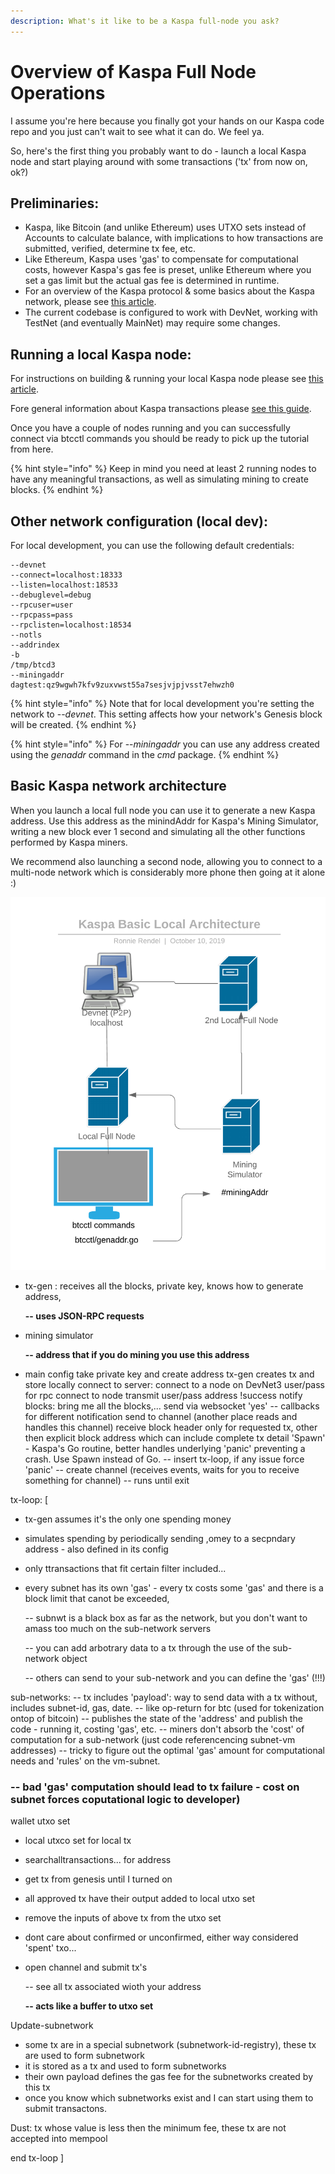 ```yaml
---
description: What's it like to be a Kaspa full-node you ask?
---
```


# Overview of Kaspa Full Node Operations

I assume you're here because you finally got your hands on our Kaspa code repo and you just can't wait to see what it can do.  We feel ya.  

So, here's the first thing you probably want to do - launch a local Kaspa node and start playing around with some transactions \('tx' from now on, ok?\)

## Preliminaries:

* Kaspa, like Bitcoin \(and unlike Ethereum\) uses UTXO sets instead of Accounts to calculate balance, with implications to how transactions are submitted, verified, determine tx fee, etc.
* Like Ethereum, Kaspa uses 'gas' to compensate for computational costs, however Kaspa's gas fee is preset, unlike Ethereum where you set a gas limit but the actual gas fee is determined in runtime.
* For an overview of the Kaspa protocol & some basics about the Kaspa network, please see [this article](../).
* The current codebase is configured to work with DevNet, working with TestNet \(and eventually MainNet\) may require some changes.

## Running a local Kaspa node:

For instructions on building & running your local Kaspa node please see [this article](quick-starting-a-kaspa-local-node.md).

Fore general information about Kaspa transactions please [see this guide](introducing-kaspa-transactions.md).

Once you have a couple of nodes running and you can successfully connect via btcctl commands you should be ready to pick up the tutorial from here.

{% hint style="info" %}
Keep in mind you need at least 2 running nodes to have any meaningful transactions, as well as simulating mining to create blocks.
{% endhint %}

## Other network configuration \(local dev\):

For local development, you can use the following default credentials:

```text
--devnet
--connect=localhost:18333
--listen=localhost:18533
--debuglevel=debug
--rpcuser=user
--rpcpass=pass
--rpclisten=localhost:18534
--notls
--addrindex
-b
/tmp/btcd3
--miningaddr
dagtest:qz9wgwh7kfv9zuxvwst55a7sesjvjpjvsst7ehwzh0
```

{% hint style="info" %}
Note that for local development you're setting the network to --_devnet_.  This setting affects how your network's Genesis block will be created.
{% endhint %}

{% hint style="info" %}
For --_miningaddr_ you can use any address created using the _genaddr_ command in the _cmd_ package.
{% endhint %}

## Basic Kaspa network architecture

When you launch a local full node you can use it to generate a new Kaspa address.  Use this address as the minindAddr for Kaspa's Mining Simulator, writing a new block ever 1 second and simulating all the other functions performed by Kaspa miners.

We recommend also launching a second node, allowing you to connect to a multi-node network which is considerably more phone then going at it alone :\) 

![Basic local configuration](../.gitbook/assets/kaspa-basic-local-architecture-1.png)

* tx-gen : receives all the blocks, private key, knows how to generate address,

  **-- uses JSON-RPC requests**

* mining simulator

  **--  address that if you do mining you use this address**

* main config take private key and create address tx-gen creates tx and store locally connect to server: connect to a node on DevNet3 user/pass for rpc connect to node transmit user/pass address !success notify blocks: bring me all the blocks,... send via websocket 'yes' -- callbacks for different notification send to channel \(another place reads and handles this channel\) receive block header only for requested tx, other then explicit block address which can include complete tx detail 'Spawn' - Kaspa's Go routine, better handles underlying 'panic' preventing a crash. Use Spawn instead of Go. -- insert tx-loop, if any issue force 'panic' -- create channel \(receives events, waits for you to receive something for channel\) -- runs until exit

tx-loop: \[

* tx-gen assumes it's the only one spending money
* simulates spending by periodically sending ,omey to a secpndary address - also defined in its config
* only ttransactions that fit certain filter included...
* every subnet has its own 'gas' - every tx costs some 'gas' and there is a block limit that canot be exceeded,

  --  subnwt is a black box as far as the network, but you don't want to amass too much on the sub-network servers

  --  you can add arbotrary data to a tx through the use of the sub-network object

  --  others can send to your sub-network and you can define the 'gas' \(!!!\)

sub-networks: -- tx includes 'payload': way to send data with a tx without, includes subnet-id, gas, date. -- like op-return for btc \(used for tokenization ontop of bitcoin\) -- publishes the state of the 'address' and publish the code - running it, costing 'gas', etc. -- miners don't absorb the 'cost' of computation for a sub-network \(just code referencencing subnet-vm addresses\) -- tricky to figure out the optimal 'gas' amount for computational needs and 'rules' on the vm-subnet.

### -- bad 'gas' computation should lead to tx failure - cost on subnet forces coputational logic to developer\)

wallet utxo set

* local utxco set for local tx
* searchalltransactions... for address
* get tx from genesis until I turned on
* all approved tx have their output added to local utxo set
* remove the inputs of above tx from the utxo set
* dont care about confirmed or unconfirmed, either way considered 'spent' txo...
* open channel and submit tx's

  --  see all tx associated wioth your address

  **--  acts like a buffer to utxo set**

Update-subnetwork

* some tx are in a special subnetwork \(subnetwork-id-registry\), these tx are used to form subnetwork
* it is stored as a tx and used to form subnetworks
* their own payload defines the gas fee for the subnetworks created by this tx
* once you know which subnetworks exist and I can start using them to submit transactons.

Dust: tx whose value is less then the minimum fee, these tx are not accepted into mempool

end tx-loop \]

